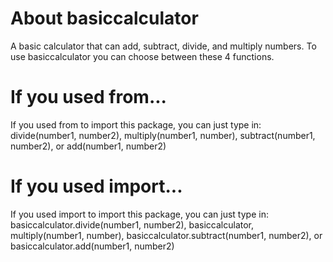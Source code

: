 # About basiccalculator

A basic calculator that can add, subtract, divide, and multiply numbers.
To use basiccalculator you can choose between these 4 functions.

# If you used from...

If you used from to import this package, you can just type in:
divide(number1, number2), multiply(number1, number), subtract(number1, number2), or add(number1, number2)

# If you used import...

If you used import to import this package, you can just type in:
basiccalculator.divide(number1, number2), basiccalculator, multiply(number1, number), basiccalculator.subtract(number1, number2), or basiccalculator.add(number1, number2)